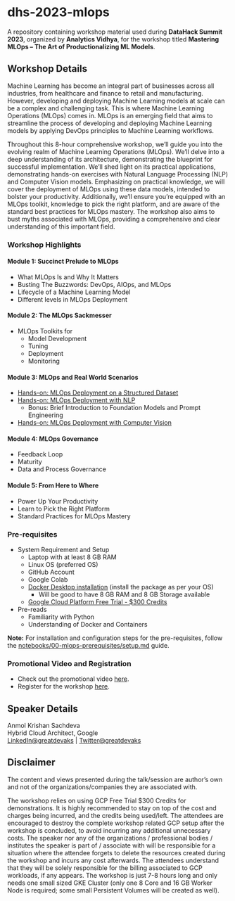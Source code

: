 # dhs-2023-mlops

A repository containing workshop material used during **DataHack Summit 2023**, organized by **Analytics Vidhya**, for the workshop titled **Mastering MLOps – The Art of Productionalizing ML Models**.

## Workshop Details

Machine Learning has become an integral part of businesses across all industries, from healthcare and finance to retail and manufacturing. However, developing and deploying Machine Learning models at scale can be a complex and challenging task. This is where Machine Learning Operations (MLOps) comes in. MLOps is an emerging field that aims to streamline the process of developing and deploying Machine Learning models by applying DevOps principles to Machine Learning workflows.

Throughout this 8-hour comprehensive workshop, we’ll guide you into the evolving realm of Machine Learning Operations (MLOps). We’ll delve into a deep understanding of its architecture, demonstrating the blueprint for successful implementation. We’ll shed light on its practical applications, demonstrating hands-on exercises with Natural Language Processing (NLP) and Computer Vision models. Emphasizing on practical knowledge, we will cover the deployment of MLOps using these data models, intended to bolster your productivity. Additionally, we’ll ensure you’re equipped with an MLOps toolkit, knowledge to pick the right platform, and are aware of the standard best practices for MLOps mastery. The workshop also aims to bust myths associated with MLOps, providing a comprehensive and clear understanding of this important field.

### Workshop Highlights

#### Module 1: Succinct Prelude to MLOps

- What MLOps Is and Why It Matters
- Busting The Buzzwords: DevOps, AIOps, and MLOps
- Lifecycle of a Machine Learning Model
- Different levels in MLOps Deployment

#### Module 2: The MLOps Sackmesser

- MLOps Toolkits for
  - Model Development
  - Tuning
  - Deployment
  - Monitoring

#### Module 3: MLOps and Real World Scenarios

- [Hands-on: MLOps Deployment on a Structured Dataset](./notebooks/01-mlops-deployment-structured-dataset/01-mlops-deployment-structured-dataset.ipynb)
- [Hands-on: MLOps Deployment with NLP](./notebooks/03-mlops-deployment-nlp/03-mlops-deployment-nlp.ipynb)
  - Bonus: Brief Introduction to Foundation Models and Prompt Engineering
- [Hands-on: MLOps Deployment with Computer Vision](./notebooks/02-mlops-deployment-computer-vision/02-mlops-deployment-computer-vision.ipynb)

#### Module 4: MLOps Governance

- Feedback Loop
- Maturity
- Data and Process Governance

#### Module 5: From Here to Where

- Power Up Your Productivity
- Learn to Pick the Right Platform
- Standard Practices for MLOps Mastery

### Pre-requisites

- System Requirement and Setup
  - Laptop with at least 8 GB RAM
  - Linux OS (preferred OS)
  - GitHub Account
  - Google Colab
  - [Docker Desktop installation](https://docs.docker.com/desktop/install/mac-install/) (install the package as per your OS)
    - Will be good to have 8 GB RAM and 8 GB Storage available
  - [Google Cloud Platform Free Trial - $300 Credits](https://cloud.google.com/free)
- Pre-reads
  - Familiarity with Python
  - Understanding of Docker and Containers

**Note:** For installation and configuration steps for the pre-requisites, follow the [notebooks/00-mlops-prerequisites/setup.md](/notebooks/00-mlops-prerequisites/setup.md) guide.

### Promotional Video and Registration

- Check out the promotional video [here](https://player.vimeo.com/video/845860397?h=26d0f117a1).
- Register for the workshop [here](https://www.analyticsvidhya.com/datahack-summit-2023/workshop/mastering-mlops-from-concepts-to-implementation/).

## Speaker Details

Anmol Krishan Sachdeva</br>
Hybrid Cloud Architect, Google</br>
[LinkedIn@greatdevaks](https://www.linkedin.com/in/greatdevaks) | [Twitter@greatdevaks](https://www.twitter.com/greatdevaks)

## Disclaimer

The content and views presented during the talk/session are author’s own and not of the organizations/companies they are associated with.

The workshop relies on using GCP Free Trial $300 Credits for demonstrations. It is highly recommended to stay on top of the cost and charges being incurred, and the credits being used/left. The attendees are encouraged to destroy the complete workshop related GCP setup after the workshop is concluded, to avoid incurring any additional unnecessary costs. The speaker nor any of the organizations / professional bodies / institutes the speaker is part of / associate with will be responsible for a situation where the attendee forgets to delete the resources created during the workshop and incurs any cost afterwards. The attendees understand that they will be solely responsible for the billing associated to GCP workloads, if any appears. The workshop is just 7-8 hours long and only needs one small sized GKE Cluster (only one 8 Core and 16 GB Worker Node is required; some small Persistent Volumes will be created as well).
